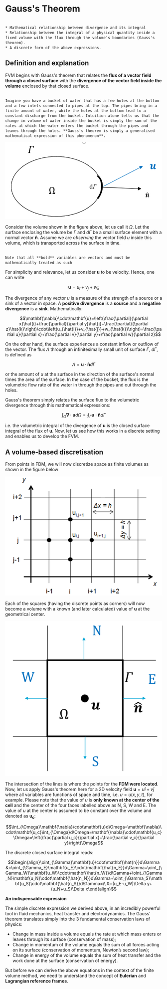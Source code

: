 # Gauss's Theorem

```{note} Important things to retain from this chapter

* Mathematical relationship between divergence and its integral
* Relationship between the integral of a physical quantity inside a fixed volume with the flux through the volume’s boundaries (Gauss's theorem).  
* A discrete form of the above expressions.  

```

## Definition and explanation

FVM begins with Gauss's theorem that relates the **flux of a vector field through a closed surface** with the **divergence of the vector field inside the volume** enclosed by that closed surface.

```{admonition} A simple analogy

Imagine you have a bucket of water that has a few holes at the bottom and a few inlets connected to pipes at the top. The pipes bring in a finite amount of water, while the holes at the bottom lead to a constant discharge from the bucket. Intuition alone tells us that the change in volume of water inside the bucket is simply the sum of the rates at which the water enters the bucket through the pipes and leaves through the holes. **Gauss's theorem is simply a generalised mathematical expression of this phenomenon**. 

```

![gauss1](./figs/gauss1.png "gauss1")

Consider the volume shown in the figure above, let us call it $\Omega$. Let the surface enclosing the volume be $\Gamma$ and $d\Gamma$ be a small surface element with a normal vector $\mathbf{\hat{n}}$. Assume we are *observing* the vector field $u$ inside this volume, which is transported across the surface in time.

```{warning}

Note that all **bold** variables are vectors and must be mathematically treated as such

```

For simplicity and relevance, let us consider $\mathbf{u}$ to be velocity. Hence, one can write

$$\mathbf{u}=u_{\hat{i}}+v_{\hat{j}}+w_{\hat{k}}$$

The divergence of any vector $u$ is a measure of the strength of a source or a sink of a vector in space. A **positive divergence** is a **source** and a **negative divergence** is a **sink**. Mathematically:

$$\mathbf{\nabla}\cdot\mathbf{u}=\left(\frac{\partial}{\partial x}\hat{i}+\frac{\partial}{\partial y}\hat{j}+\frac{\partial}{\partial z}\hat{k}\right)\cdot\left(u_{\hat{i}}+v_{\hat{j}}+w_{\hat{k}}\right)=\frac{\partial u}{\partial x}+\frac{\partial v}{\partial y}+\frac{\partial w}{\partial z}$$

On the other hand, the surface experiences a constant inflow or outflow of the vector. The flux $\Lambda$ through an infinitesimally small unit of surface $\Gamma$, $d\Gamma$, is defined as

$$\Lambda=\mathbf{u}\cdot\mathbf{\hat{n}}d\Gamma$$

or the amount of $u$ at the surface in the direction of the surface's normal times the area of the surface. In the case of the bucket, the flux is the volumetric flow rate of the water in through the pipes and out through the holes.

Gauss's theorem simply relates the surface flux to the volumetric divergence through this mathematical expressions:

$$\int_{\Omega}\mathbf{\nabla}\cdot\mathbf{u}d\Omega=\oint_{\Gamma}\mathbf{u}\cdot\mathbf{\hat{n}}d\Gamma$$

i.e. the volumetric integral of the divergence of $\mathbf{u}$ is the closed surface integral of the flux of $\mathbf{u}$. Now, let us see how this works in a discrete setting and enables us to develop the FVM.

## A volume-based discretisation

From points in FDM, we will now discretize space as finite volumes as shown in the figure below

![gauss2](./figs/gauss2.png "gauss2")

Each of the squares (having the discrete points as corners) will now become a volume with a known (and later calculated) value of $\mathbf{u}$ at the geometrical center.

![gauss3](./figs/gauss3.png "gauss3")

The intersection of the lines is where the points for the **FDM were located**. Now, let us apply Gauss's theorem here for a 2D velocity field $\mathbf{u}=u\hat{i}+v\hat{j}$ where all variables are functions of space and time, i.e. $u=u(x,y,t)$, for example. Please note that the value of $u$ is **only known at the center of the cell** and the center of the four faces labelled above as N, S, W and E. The value of $u$ at the center is assumed to be constant over the volume and denoted as $\mathbf{u_c}$:

$$\int_{\Omega}\mathbf{\nabla}\cdot\mathbf{u}d\Omega=\mathbf{\nabla}\cdot\mathbf{u_c}\int_{\Omega}d\Omega=\mathbf{\nabla}\cdot\mathbf{u_c}\Omega=\left(\frac{\partial u_c}{\partial x}+\frac{\partial v_c}{\partial y}\right)\Omega$$

The discrete closed surface integral reads:

$$\begin{align}\oint_{\Gamma}\mathbf{u}\cdot\mathbf{\hat{n}}d\Gamma &=\oint_{\Gamma_E}\mathbf{u_E}\cdot\mathbf{\hat{n_E}}d\Gamma+\oint_{\Gamma_W}\mathbf{u_W}\cdot\mathbf{\hat{n_W}}d\Gamma+\oint_{\Gamma_N}\mathbf{u_N}\cdot\mathbf{\hat{n_N}}d\Gamma+\oint_{\Gamma_S}\mathbf{u_S}\cdot\mathbf{\hat{n_S}}d\Gamma=\\ &=(u_E-u_W)\Delta y+(u_N+u_S)\Delta x\end{align}$$

**An indispensable expression**

The simple discrete expression we derived above, in an incredibly powerful tool in fluid mechanics, heat transfer and electrodynamics. The Gauss’ theorem translates simply into the 3 fundamental conservation laws of physics: 

* Change in mass inside a volume equals the rate at which mass enters or leaves through its surface (conservation of mass);
* Change in momentum of the volume equals the sum of all forces acting on its surface (conservation of momentum, Newton’s second law);
* Change in energy of the volume equals the sum of heat transfer and the work done at the surface (conservation of energy).  

But before we can derive the above equations in the context of the finite volume method, we need to understand the concept of **Eulerian** and **Lagrangian reference frames**.  